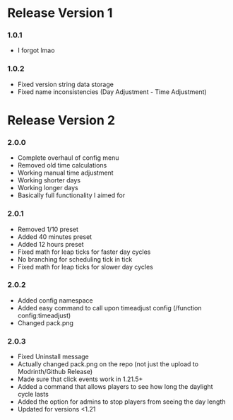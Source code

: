 # Release Version 1

### 1.0.1

- I forgot lmao

### 1.0.2

- Fixed version string data storage
- Fixed name inconsistencies (Day Adjustment - Time Adjustment)

# Release Version 2

### 2.0.0

- Complete overhaul of config menu
- Removed old time calculations
- Working manual time adjustment
- Working shorter days
- Working longer days
- Basically full functionality I aimed for

### 2.0.1

- Removed 1/10 preset
- Added 40 minutes preset
- Added 12 hours preset
- Fixed math for leap ticks for faster day cycles
- No branching for scheduling tick in tick
- Fixed math for leap ticks for slower day cycles

### 2.0.2

- Added config namespace
- Added easy command to call upon timeadjust config (/function config:timeadjust)
- Changed pack.png

### 2.0.3

- Fixed Uninstall message
- Actually changed pack.png on the repo (not just the upload to Modrinth/Github Release)
- Made sure that click events work in 1.21.5+
- Added a command that allows players to see how long the daylight cycle lasts
- Added the option for admins to stop players from seeing the day length
- Updated for versions <1.21